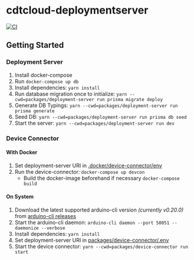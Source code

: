 # cdtcloud-deploymentserver
[![CI](https://github.com/eclipsesource/cdtcloud-deploymentserver/actions/workflows/ci.yaml/badge.svg)](https://github.com/eclipsesource/cdtcloud-deploymentserver/actions/workflows/ci.yaml)

## Getting Started

### Deployment Server

1. Install docker-compose
2. Run `docker-compose up db`
3. Install dependencies: `yarn install`
4. Run database migration once to initialize: `yarn --cwd=packages/deployment-server run prisma migrate deploy`
5. Generate DB Typings: `yarn --cwd=packages/deployment-server run prisma generate`
6. Seed DB: `yarn --cwd=packages/deployment-server run prisma db seed`
7. Start the server: `yarn --cwd=packages/deployment-server run dev`

### Device Connector

#### With Docker
1. Set deployment-server URI in [.docker/device-connector/env](.docker/device-connector/env)
2. Run the device-connector: `docker-compose up devcon`
   - Build the docker-image beforehand if necessary `docker-compose build`

#### On System
1. Download the latest supported arduino-cli version _(currently v0.20.0)_ from [arduino-cli releases](https://github.com/arduino/arduino-cli/releases/tag/0.20.0)
2. Start the arduino-cli daemon: `arduino-cli daemon --port 50051 --daemonize --verbose`
3. Install dependencies: `yarn install`
4. Set deployment-server URI in [packages/device-connector/.env](packages/device-connector/.env)
5. Start the device connector: `yarn --cwd=packages/device-connector run start`
